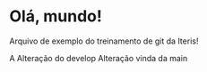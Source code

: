 # Olá, mundo!

Arquivo de exemplo do treinamento de git da Iteris!

A
Alteração do develop
Alteração vinda da main
